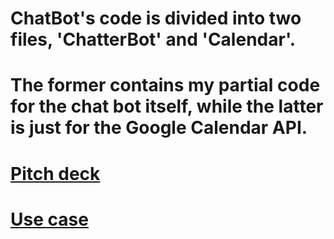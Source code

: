 # ChatBot's code is divided into two files, 'ChatterBot' and 'Calendar'. 
# The former contains my partial code for the chat bot itself, while the latter is just for the Google Calendar API. 
# [Pitch deck](https://app.pitch.com/app/presentation/d92b1c31-195e-4c7a-bd18-4ef5b5c22fed/5a49967f-0c00-432d-904d-2c11c3ff083f)
# [Use case](https://www.youtube.com/watch?v=-04OcRJnrgI)
